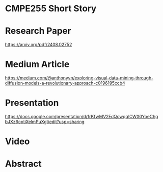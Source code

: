 # CMPE255 Short Story

# Research Paper
https://arxiv.org/pdf/2408.02752

# Medium Article
https://medium.com/@anthonyvn/exploring-visual-data-mining-through-diffusion-models-a-revolutionary-approach-c0196195ccb4

# Presentation
https://docs.google.com/presentation/d/1rKfwMV2EdQcwqqICWX0YoeChgbJXz6cotiXelmPuXgI/edit?usp=sharing

# Video 

# Abstract
